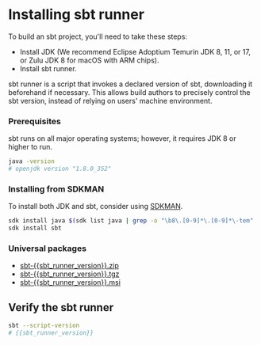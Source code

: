 Installing sbt runner
=====================

To build an sbt project, you'll need to take these steps:

- Install JDK (We recommend Eclipse Adoptium Temurin JDK 8, 11, or 17, or Zulu JDK 8 for macOS with ARM chips).
- Install sbt runner.

sbt runner is a script that invokes a declared version of sbt, downloading it beforehand if necessary. This allows build authors to precisely control
the sbt version, instead of relying on users' machine environment.

### Prerequisites

sbt runs on all major operating systems; however, it requires JDK 8 or higher to run.

```bash
java -version
# openjdk version "1.8.0_352"
```

### Installing from SDKMAN

To install both JDK and sbt, consider using [SDKMAN](https://sdkman.io/).

```bash
sdk install java $(sdk list java | grep -o "\b8\.[0-9]*\.[0-9]*\-tem" | head -1)
sdk install sbt
```

### Universal packages

- [sbt-{{sbt_runner_version}}.zip][ZIP]
- [sbt-{{sbt_runner_version}}.tgz][TGZ]
- [sbt-{{sbt_runner_version}}.msi][MSI]

Verify the sbt runner
---------------------

```bash
sbt --script-version
# {{sbt_runner_version}}
```

  [MSI]: https://github.com/sbt/sbt/releases/download/v{{sbt_runner_version}}/sbt-{{sbt_runner_version}}.msi
  [ZIP]: https://github.com/sbt/sbt/releases/download/v{{sbt_runner_version}}/sbt-{{sbt_runner_version}}.zip
  [TGZ]: https://github.com/sbt/sbt/releases/download/v{{sbt_runner_version}}/sbt-{{sbt_runner_version}}.tgz
